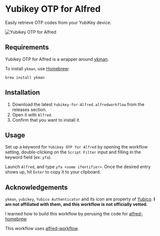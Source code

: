Yubikey OTP for Alfred
======================

Easily retrieve OTP codes from your YubiKey device.

![Yubikey OTP for Alfred](https://raw.github.com/robertoriv/alfred-yubikey-otp/master/screenshot.gif)

## Requirements

Yubikey OTP for Alfred is a wrapper around [ykman](https://developers.yubico.com/yubikey-manager/).

To install `ykman`, use [Homebrew](https://brew.sh/):
```
brew install ykman
```

## Installation

1. Download the latest `Yubikey-for-Alfred.alfredworkflow` from the releases section.
2. Open it with `Alfred`.
3. Confirm that you want to install it.

## Usage

Set up a keyword for `Yubikey OTP for Alfred` by opening the workflow setting, double-clicking on the `Script Filter` input and filling in the keyword field (ex: `yfa`).

Launch `Alfred`, and type `yfa <some ifentifier>`. Once the desired entry shows up, hit `Enter` to copy it to your clipboard.

## Acknowledgements

`ykman`, `yubikey`, `Yubico Authenticator` and its icon are property of [Yubico](https://www.yubico.com/). **I am not affiliated with them, and this workflow is not officially vetted.**

I learned how to build this workflow by perusing the code for [alfred-homebrew](https://github.com/fniephaus/alfred-homebrew).

This workflow uses [alfred-workflow](https://github.com/deanishe/alfred-workflow).
